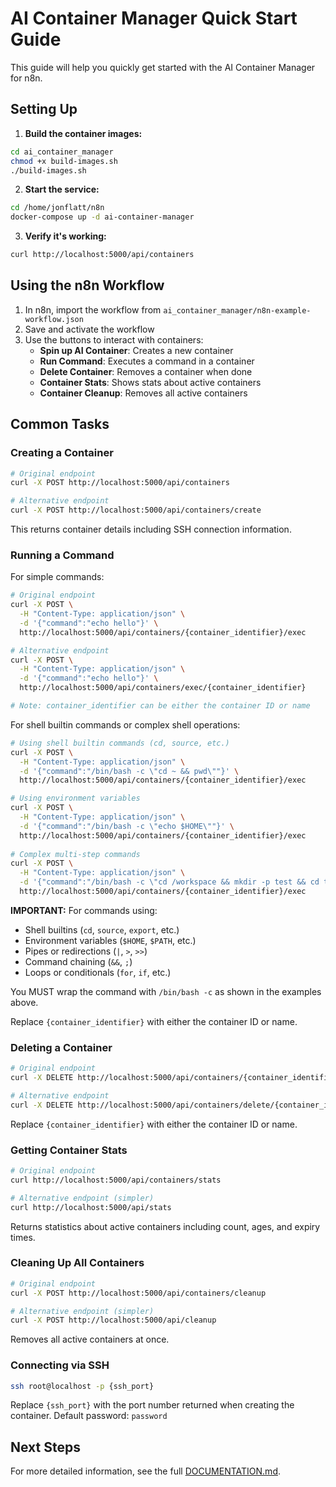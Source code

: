 # AI Container Manager Quick Start Guide

This guide will help you quickly get started with the AI Container Manager for n8n.

## Setting Up

1. **Build the container images:**

```bash
cd ai_container_manager
chmod +x build-images.sh
./build-images.sh
```

2. **Start the service:**

```bash
cd /home/jonflatt/n8n
docker-compose up -d ai-container-manager
```

3. **Verify it's working:**

```bash
curl http://localhost:5000/api/containers
```

## Using the n8n Workflow

1. In n8n, import the workflow from `ai_container_manager/n8n-example-workflow.json`
2. Save and activate the workflow
3. Use the buttons to interact with containers:
   - **Spin up AI Container**: Creates a new container
   - **Run Command**: Executes a command in a container
   - **Delete Container**: Removes a container when done
   - **Container Stats**: Shows stats about active containers
   - **Container Cleanup**: Removes all active containers

## Common Tasks

### Creating a Container

```bash
# Original endpoint
curl -X POST http://localhost:5000/api/containers

# Alternative endpoint
curl -X POST http://localhost:5000/api/containers/create
```

This returns container details including SSH connection information.

### Running a Command

For simple commands:

```bash
# Original endpoint
curl -X POST \
  -H "Content-Type: application/json" \
  -d '{"command":"echo hello"}' \
  http://localhost:5000/api/containers/{container_identifier}/exec

# Alternative endpoint 
curl -X POST \
  -H "Content-Type: application/json" \
  -d '{"command":"echo hello"}' \
  http://localhost:5000/api/containers/exec/{container_identifier}

# Note: container_identifier can be either the container ID or name
```

For shell builtin commands or complex shell operations:

```bash
# Using shell builtin commands (cd, source, etc.)
curl -X POST \
  -H "Content-Type: application/json" \
  -d '{"command":"/bin/bash -c \"cd ~ && pwd\""}' \
  http://localhost:5000/api/containers/{container_identifier}/exec

# Using environment variables
curl -X POST \
  -H "Content-Type: application/json" \
  -d '{"command":"/bin/bash -c \"echo $HOME\""}' \
  http://localhost:5000/api/containers/{container_identifier}/exec
  
# Complex multi-step commands
curl -X POST \
  -H "Content-Type: application/json" \
  -d '{"command":"/bin/bash -c \"cd /workspace && mkdir -p test && cd test && echo hello > file.txt && cat file.txt\""}' \
  http://localhost:5000/api/containers/{container_identifier}/exec
```

**IMPORTANT:** For commands using:
- Shell builtins (`cd`, `source`, `export`, etc.)
- Environment variables (`$HOME`, `$PATH`, etc.)
- Pipes or redirections (`|`, `>`, `>>`)
- Command chaining (`&&`, `;`)
- Loops or conditionals (`for`, `if`, etc.)

You MUST wrap the command with `/bin/bash -c` as shown in the examples above.

Replace `{container_identifier}` with either the container ID or name.

### Deleting a Container

```bash
# Original endpoint
curl -X DELETE http://localhost:5000/api/containers/{container_identifier}

# Alternative endpoint
curl -X DELETE http://localhost:5000/api/containers/delete/{container_identifier}
```

Replace `{container_identifier}` with either the container ID or name.

### Getting Container Stats

```bash
# Original endpoint
curl http://localhost:5000/api/containers/stats

# Alternative endpoint (simpler)
curl http://localhost:5000/api/stats
```

Returns statistics about active containers including count, ages, and expiry times.

### Cleaning Up All Containers

```bash
# Original endpoint
curl -X POST http://localhost:5000/api/containers/cleanup

# Alternative endpoint (simpler)
curl -X POST http://localhost:5000/api/cleanup
```

Removes all active containers at once.

### Connecting via SSH

```bash
ssh root@localhost -p {ssh_port}
```

Replace `{ssh_port}` with the port number returned when creating the container.
Default password: `password`

## Next Steps

For more detailed information, see the full [DOCUMENTATION.md](DOCUMENTATION.md).